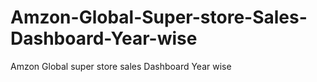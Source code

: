 # Amzon-Global-Super-store-Sales-Dashboard-Year-wise
Amzon Global super  store sales Dashboard Year wise
